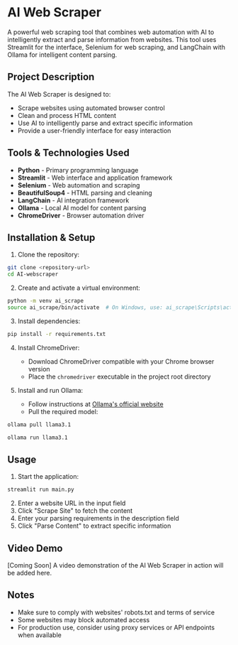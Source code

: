 # AI Web Scraper

A powerful web scraping tool that combines web automation with AI to intelligently extract and parse information from websites. This tool uses Streamlit for the interface, Selenium for web scraping, and LangChain with Ollama for intelligent content parsing.

## Project Description

The AI Web Scraper is designed to:
- Scrape websites using automated browser control
- Clean and process HTML content
- Use AI to intelligently parse and extract specific information
- Provide a user-friendly interface for easy interaction

## Tools & Technologies Used

- **Python** - Primary programming language
- **Streamlit** - Web interface and application framework
- **Selenium** - Web automation and scraping
- **BeautifulSoup4** - HTML parsing and cleaning
- **LangChain** - AI integration framework
- **Ollama** - Local AI model for content parsing
- **ChromeDriver** - Browser automation driver

## Installation & Setup

1. Clone the repository:
```bash
git clone <repository-url>
cd AI-webscraper
```

2. Create and activate a virtual environment:
```bash
python -m venv ai_scrape
source ai_scrape/bin/activate  # On Windows, use: ai_scrape\Scripts\activate
```

3. Install dependencies:
```bash
pip install -r requirements.txt
```

4. Install ChromeDriver:
   - Download ChromeDriver compatible with your Chrome browser version
   - Place the `chromedriver` executable in the project root directory

5. Install and run Ollama:
   - Follow instructions at [Ollama's official website](https://ollama.ai/)
   - Pull the required model:
```bash
ollama pull llama3.1

ollama run llama3.1
```

## Usage

1. Start the application:
```bash
streamlit run main.py
```

2. Enter a website URL in the input field
3. Click "Scrape Site" to fetch the content
4. Enter your parsing requirements in the description field
5. Click "Parse Content" to extract specific information

## Video Demo

[Coming Soon] A video demonstration of the AI Web Scraper in action will be added here.

## Notes

- Make sure to comply with websites' robots.txt and terms of service
- Some websites may block automated access
- For production use, consider using proxy services or API endpoints when available
